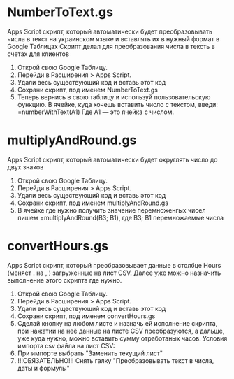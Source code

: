 # NumberToText.gs
Apps Script скрипт, который автоматически будет преобразовывать числа в текст на украинском языке и вставлять их в нужный формат в Google Таблицах
Скрипт делал для преобразования числа в тексть в счетах для клиентов
1. Открой свою Google Таблицу.
2. Перейди в Расширения > Apps Script.
3. Удали весь существующий код и вставь этот код
4. Сохрани скрипт, под именем NumberToText.gs
5. Теперь вернись в свою таблицу и используй пользовательскую функцию. В ячейке, куда хочешь вставить число с текстом, введи: =numberWithText(A1) Где A1 — это ячейка с числом.

# multiplyAndRound.gs
Apps Script скрипт, который автоматически будет округлять число до двух знаков
1. Открой свою Google Таблицу.
2. Перейди в Расширения > Apps Script.
3. Удали весь существующий код и вставь этот код
4. Сохрани скрипт, под именем multiplyAndRound.gs
5. В ячейке где нужно получить значение перемноженгых чисел пишем =multiplyAndRound(B3; B1), где B3; B1 перемножаемые числа 

# convertHours.gs
Apps Script скрипт, который преобразовывает данные в столбце Hours (меняет . на , ) загруженные на лист CSV.
Далее уже можно назначить выполнение этого скрипта где нужно.
1. Открой свою Google Таблицу.
2. Перейди в Расширения > Apps Script.
3. Удали весь существующий код и вставь этот код
4. Сохрани скрипт, под именем convertHours.gs
5. Сделай кнопку на любом листе и назначь ей исполнение скрипта, при нажатии на неё данные на  листе CSV преобразуются,
а дальше, уже куда нужно, можно вставить сумму отработаных часов.
Условия импорта csv файла на лист CSV:
1. При импорте выбрать "Заменить текущий лист"
2. !!!ОБЯЗАТЕЛЬНО!!! Снять галку "Преобразовывать текст в числа, даты и формулы"
